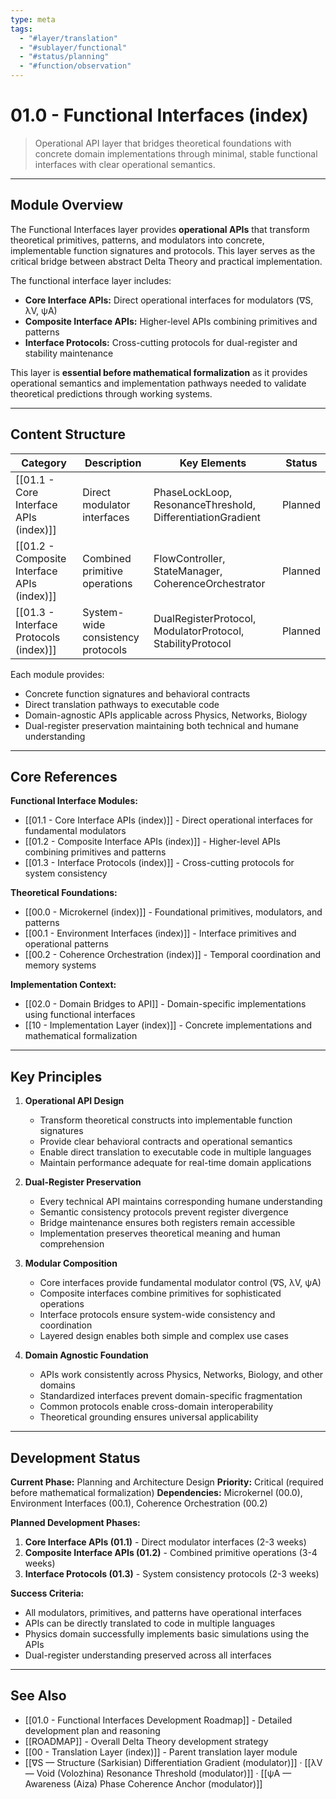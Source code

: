 ```yaml
---
type: meta
tags:
  - "#layer/translation"
  - "#sublayer/functional"
  - "#status/planning"
  - "#function/observation"
---
```


# 01.0 - Functional Interfaces (index)

> Operational API layer that bridges theoretical foundations with concrete domain implementations through minimal, stable functional interfaces with clear operational semantics.

---

## Module Overview

The Functional Interfaces layer provides **operational APIs** that transform theoretical primitives, patterns, and modulators into concrete, implementable function signatures and protocols. This layer serves as the critical bridge between abstract Delta Theory and practical implementation.

The functional interface layer includes:
- **Core Interface APIs:** Direct operational interfaces for modulators (∇S, λV, ψA)
- **Composite Interface APIs:** Higher-level APIs combining primitives and patterns
- **Interface Protocols:** Cross-cutting protocols for dual-register and stability maintenance

This layer is **essential before mathematical formalization** as it provides operational semantics and implementation pathways needed to validate theoretical predictions through working systems.

---

## Content Structure

| Category | Description | Key Elements | Status |
|----------|-------------|--------------|--------|
| [[01.1 - Core Interface APIs (index)]] | Direct modulator interfaces | PhaseLockLoop, ResonanceThreshold, DifferentiationGradient | Planned |
| [[01.2 - Composite Interface APIs (index)]] | Combined primitive operations | FlowController, StateManager, CoherenceOrchestrator | Planned |
| [[01.3 - Interface Protocols (index)]] | System-wide consistency protocols | DualRegisterProtocol, ModulatorProtocol, StabilityProtocol | Planned |

Each module provides:
- Concrete function signatures and behavioral contracts
- Direct translation pathways to executable code
- Domain-agnostic APIs applicable across Physics, Networks, Biology
- Dual-register preservation maintaining both technical and humane understanding

---

## Core References

**Functional Interface Modules:**
- [[01.1 - Core Interface APIs (index)]] - Direct operational interfaces for fundamental modulators
- [[01.2 - Composite Interface APIs (index)]] - Higher-level APIs combining primitives and patterns
- [[01.3 - Interface Protocols (index)]] - Cross-cutting protocols for system consistency

**Theoretical Foundations:**
- [[00.0 - Microkernel (index)]] - Foundational primitives, modulators, and patterns
- [[00.1 - Environment Interfaces (index)]] - Interface primitives and operational patterns
- [[00.2 - Coherence Orchestration (index)]] - Temporal coordination and memory systems

**Implementation Context:**
- [[02.0 - Domain Bridges to API]] - Domain-specific implementations using functional interfaces
- [[10 - Implementation Layer (index)]] - Concrete implementations and mathematical formalization

---

## Key Principles

1. **Operational API Design**
   - Transform theoretical constructs into implementable function signatures
   - Provide clear behavioral contracts and operational semantics
   - Enable direct translation to executable code in multiple languages
   - Maintain performance adequate for real-time domain applications

2. **Dual-Register Preservation**
   - Every technical API maintains corresponding humane understanding
   - Semantic consistency protocols prevent register divergence
   - Bridge maintenance ensures both registers remain accessible
   - Implementation preserves theoretical meaning and human comprehension

3. **Modular Composition**
   - Core interfaces provide fundamental modulator control (∇S, λV, ψA)
   - Composite interfaces combine primitives for sophisticated operations
   - Interface protocols ensure system-wide consistency and coordination
   - Layered design enables both simple and complex use cases

4. **Domain Agnostic Foundation**
   - APIs work consistently across Physics, Networks, Biology, and other domains
   - Standardized interfaces prevent domain-specific fragmentation
   - Common protocols enable cross-domain interoperability
   - Theoretical grounding ensures universal applicability

---

## Development Status

**Current Phase:** Planning and Architecture Design
**Priority:** Critical (required before mathematical formalization)
**Dependencies:** Microkernel (00.0), Environment Interfaces (00.1), Coherence Orchestration (00.2)

**Planned Development Phases:**
1. **Core Interface APIs (01.1)** - Direct modulator interfaces (2-3 weeks)
2. **Composite Interface APIs (01.2)** - Combined primitive operations (3-4 weeks)
3. **Interface Protocols (01.3)** - System consistency protocols (2-3 weeks)

**Success Criteria:**
- All modulators, primitives, and patterns have operational interfaces
- APIs can be directly translated to code in multiple languages
- Physics domain successfully implements basic simulations using the APIs
- Dual-register understanding preserved across all interfaces

---

## See Also

- [[01.0 - Functional Interfaces Development Roadmap]] - Detailed development plan and reasoning
- [[ROADMAP]] - Overall Delta Theory development strategy
- [[00 - Translation Layer (index)]] - Parent translation layer module
- [[∇S — Structure (Sarkisian) Differentiation Gradient (modulator)]] · [[λV — Void (Volozhina) Resonance Threshold (modulator)]] · [[ψA — Awareness (Aiza) Phase Coherence Anchor (modulator)]]
